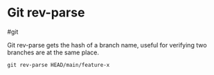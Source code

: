 # Git rev-parse
#git

Git rev-parse  gets the hash of a branch name, useful for verifying two branches are at the same place.

```shell
git rev-parse HEAD/main/feature-x
```